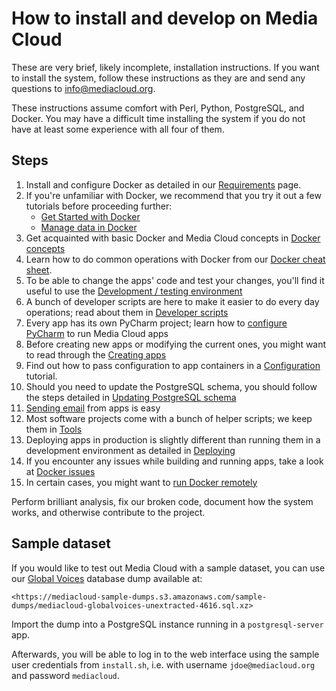 # How to install and develop on Media Cloud

These are very brief, likely incomplete, installation instructions. If you want to install the system, follow these instructions as they are and send any questions to <info@mediacloud.org>.

These instructions assume comfort with Perl, Python, PostgreSQL, and Docker. You may have a difficult time installing the system if you do not have at least some experience with all four of them.


## Steps

1. Install and configure Docker as detailed in our [Requirements](doc/requirements.markdown) page.
2. If you're unfamiliar with Docker, we recommend that you try it out a few tutorials before proceeding further:
    * [Get Started with Docker](https://docs.docker.com/get-started/)
    * [Manage data in Docker](https://docs.docker.com/storage/)
3. Get acquainted with basic Docker and Media Cloud concepts in [Docker concepts](doc/docker_concepts.markdown)
4. Learn how to do common operations with Docker from our [Docker cheat sheet](doc/docker_cheat_sheet.markdown).
5. To be able to change the apps' code and test your changes, you'll find it useful to use the [Development / testing environment](doc/dev_test_environment.markdown)
6. A bunch of developer scripts are here to make it easier to do every day operations; read about them in [Developer scripts](doc/dev_scripts.markdown)
7. Every app has its own PyCharm project; learn how to [configure PyCharm](doc/pycharm.markdown) to run Media Cloud apps
8. Before creating new apps or modifying the current ones, you might want to read through the [Creating apps](doc/creating_apps.markdown)
9. Find out how to pass configuration to app containers in a [Configuration](doc/configuration.markdown) tutorial.
10. Should you need to update the PostgreSQL schema, you should follow the steps detailed in [Updating PostgreSQL schema](doc/schema_migrations.markdown)
11. [Sending email](doc/email.markdown) from apps is easy
12. Most software projects come with a bunch of helper scripts; we keep them in [Tools](doc/tools.markdown)
13. Deploying apps in production is slightly different than running them in a development environment as detailed in [Deploying](doc/deploying.markdown)
14. If you encounter any issues while building and running apps, take a look at [Docker issues](doc/docker_issues.markdown)
15. In certain cases, you might want to [run Docker remotely](doc/docker_remote.markdown)

Perform brilliant analysis, fix our broken code, document how the system works, and otherwise contribute to the project.


## Sample dataset

If you would like to test out Media Cloud with a sample dataset, you can use our [Global Voices](https://globalvoices.org/) database dump available at:

    <https://mediacloud-sample-dumps.s3.amazonaws.com/sample-dumps/mediacloud-globalvoices-unextracted-4616.sql.xz>

Import the dump into a PostgreSQL instance running in a `postgresql-server` app.

Afterwards, you will be able to log in to the web interface using the sample user credentials from `install.sh`, i.e. with username `jdoe@mediacloud.org` and password `mediacloud`.
